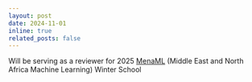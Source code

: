 ```yaml
---
layout: post
date: 2024-11-01
inline: true
related_posts: false
---
```


Will be serving as a reviewer for 2025 [MenaML](https://www.mena.ml/) (Middle East and North Africa Machine Learning) Winter School
